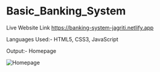 # Basic_Banking_System

Live Website Link
https://banking-system-jagriti.netlify.app 

Languages Used:- HTML5, CSS3, JavaScript

Output:- Homepage

![Homepage](https://user-images.githubusercontent.com/103900450/223937919-948939e6-b0d3-4f71-a936-40545b798ecf.jpg)

